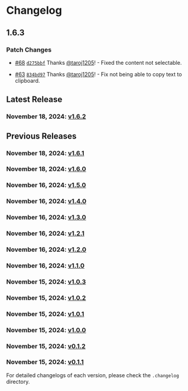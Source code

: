 # Changelog

## 1.6.3

### Patch Changes

- [#68](https://github.com/taroj1205/tauri-clipboard-manager/pull/68) [`d275bbf`](https://github.com/taroj1205/tauri-clipboard-manager/commit/d275bbfaad1a95619a5561ab1e259c684fda60af) Thanks [@taroj1205](https://github.com/taroj1205)! - Fixed the content not selectable.

- [#63](https://github.com/taroj1205/tauri-clipboard-manager/pull/63) [`834bd97`](https://github.com/taroj1205/tauri-clipboard-manager/commit/834bd97f6b49c86096c858042a7874d7cd928c69) Thanks [@taroj1205](https://github.com/taroj1205)! - Fix not being able to copy text to clipboard.

## Latest Release

### November 18, 2024: [v1.6.2](/.changelog/1.6.2.mdx)

## Previous Releases

### November 18, 2024: [v1.6.1](/.changelog/1.6.1.mdx)

### November 18, 2024: [v1.6.0](/.changelog/1.6.0.mdx)

### November 16, 2024: [v1.5.0](/.changelog/1.5.0.mdx)

### November 16, 2024: [v1.4.0](/.changelog/1.4.0.mdx)

### November 16, 2024: [v1.3.0](/.changelog/1.3.0.mdx)

### November 16, 2024: [v1.2.1](/.changelog/1.2.1.mdx)

### November 16, 2024: [v1.2.0](/.changelog/1.2.0.mdx)

### November 16, 2024: [v1.1.0](/.changelog/1.1.0.mdx)

### November 15, 2024: [v1.0.3](/.changelog/1.0.3.mdx)

### November 15, 2024: [v1.0.2](/.changelog/1.0.2.mdx)

### November 15, 2024: [v1.0.1](/.changelog/1.0.1.mdx)

### November 15, 2024: [v1.0.0](/.changelog/1.0.0.mdx)

### November 15, 2024: [v0.1.2](/.changelog/0.1.2.mdx)

### November 15, 2024: [v0.1.1](/.changelog/0.1.1.mdx)

For detailed changelogs of each version, please check the `.changelog` directory.
